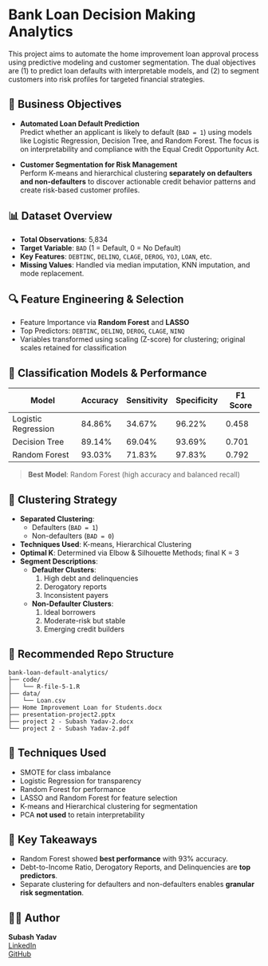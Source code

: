 # Bank Loan Decision Making Analytics

This project aims to automate the home improvement loan approval process using predictive modeling and customer segmentation. The dual objectives are (1) to predict loan defaults with interpretable models, and (2) to segment customers into risk profiles for targeted financial strategies.

## 🧠 Business Objectives

- **Automated Loan Default Prediction**  
  Predict whether an applicant is likely to default (`BAD = 1`) using models like Logistic Regression, Decision Tree, and Random Forest. The focus is on interpretability and compliance with the Equal Credit Opportunity Act.

- **Customer Segmentation for Risk Management**  
  Perform K-means and hierarchical clustering **separately on defaulters and non-defaulters** to discover actionable credit behavior patterns and create risk-based customer profiles.

## 📊 Dataset Overview

- **Total Observations**: 5,834
- **Target Variable**: `BAD` (1 = Default, 0 = No Default)
- **Key Features**: `DEBTINC`, `DELINQ`, `CLAGE`, `DEROG`, `YOJ`, `LOAN`, etc.
- **Missing Values**: Handled via median imputation, KNN imputation, and mode replacement.

## 🔍 Feature Engineering & Selection

- Feature Importance via **Random Forest** and **LASSO**
- Top Predictors: `DEBTINC`, `DELINQ`, `DEROG`, `CLAGE`, `NINQ`
- Variables transformed using scaling (Z-score) for clustering; original scales retained for classification

## 🤖 Classification Models & Performance

| Model              | Accuracy | Sensitivity | Specificity | F1 Score |
|--------------------|----------|-------------|-------------|----------|
| Logistic Regression| 84.86%   | 34.67%      | 96.22%      | 0.458    |
| Decision Tree      | 89.14%   | 69.04%      | 93.69%      | 0.701    |
| Random Forest      | 93.03%   | 71.83%      | 97.83%      | 0.792    |

> **Best Model**: Random Forest (high accuracy and balanced recall)

## 🔗 Clustering Strategy

- **Separated Clustering**:  
  - Defaulters (`BAD = 1`)  
  - Non-defaulters (`BAD = 0`)
- **Techniques Used**: K-means, Hierarchical Clustering
- **Optimal K**: Determined via Elbow & Silhouette Methods; final K = 3
- **Segment Descriptions**:
  - **Defaulter Clusters**:  
    1. High debt and delinquencies  
    2. Derogatory reports  
    3. Inconsistent payers
  - **Non-Defaulter Clusters**:  
    1. Ideal borrowers  
    2. Moderate-risk but stable  
    3. Emerging credit builders

## 📁 Recommended Repo Structure

```
bank-loan-default-analytics/
├── code/
│   └── R-file-5-1.R
├── data/
│   └── Loan.csv
├── Home Improvement Loan for Students.docx
├── presentation-project2.pptx
├── project 2 - Subash Yadav-2.docx
└── project 2 - Subash Yadav-2.pdf

```

## 🧾 Techniques Used

- SMOTE for class imbalance
- Logistic Regression for transparency
- Random Forest for performance
- LASSO and Random Forest for feature selection
- K-means and Hierarchical clustering for segmentation
- PCA **not used** to retain interpretability

## 📌 Key Takeaways

- Random Forest showed **best performance** with 93% accuracy.
- Debt-to-Income Ratio, Derogatory Reports, and Delinquencies are **top predictors**.
- Separate clustering for defaulters and non-defaulters enables **granular risk segmentation**.

## 👨‍💻 Author

**Subash Yadav**  
[LinkedIn](https://www.linkedin.com/in/mathachew7)  
[GitHub](https://github.com/mathachew7)
